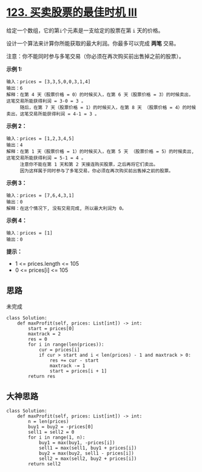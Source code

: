 # [123. 买卖股票的最佳时机 III](https://leetcode-cn.com/problems/best-time-to-buy-and-sell-stock-iii/)

给定一个数组，它的第` i `个元素是一支给定的股票在第 `i` 天的价格。

设计一个算法来计算你所能获取的最大利润。你最多可以完成 **两笔** 交易。

注意：你不能同时参与多笔交易（你必须在再次购买前出售掉之前的股票）。

 

**示例 1:**

```
输入：prices = [3,3,5,0,0,3,1,4]
输出：6
解释：在第 4 天（股票价格 = 0）的时候买入，在第 6 天（股票价格 = 3）的时候卖出，这笔交易所能获得利润 = 3-0 = 3 。
     随后，在第 7 天（股票价格 = 1）的时候买入，在第 8 天 （股票价格 = 4）的时候卖出，这笔交易所能获得利润 = 4-1 = 3 。
```

**示例 2：**

```
输入：prices = [1,2,3,4,5]
输出：4
解释：在第 1 天（股票价格 = 1）的时候买入，在第 5 天 （股票价格 = 5）的时候卖出, 这笔交易所能获得利润 = 5-1 = 4 。   
     注意你不能在第 1 天和第 2 天接连购买股票，之后再将它们卖出。   
     因为这样属于同时参与了多笔交易，你必须在再次购买前出售掉之前的股票。
```

**示例 3：**

```
输入：prices = [7,6,4,3,1] 
输出：0 
解释：在这个情况下, 没有交易完成, 所以最大利润为 0。
```

**示例 4：**

```
输入：prices = [1]
输出：0
```

**提示：**

- 1 <= prices.length <= 105
- 0 <= prices[i] <= 105

## 思路

未完成

```
class Solution:
    def maxProfit(self, prices: List[int]) -> int:
        start = prices[0]
        maxtrack = 2
        res = 0
        for i in range(len(prices)):
            cur = prices[i]
            if cur > start and i < len(prices) - 1 and maxtrack > 0:
                res += cur - start
                maxtrack -= 1
                start = prices[i + 1]
        return res
```

## 大神思路

````
class Solution:
    def maxProfit(self, prices: List[int]) -> int:
        n = len(prices)
        buy1 = buy2 = -prices[0]
        sell1 = sell2 = 0
        for i in range(1, n):
            buy1 = max(buy1, -prices[i])
            sell1 = max(sell1, buy1 + prices[i])
            buy2 = max(buy2, sell1 - prices[i])
            sell2 = max(sell2, buy2 + prices[i])
        return sell2
````

